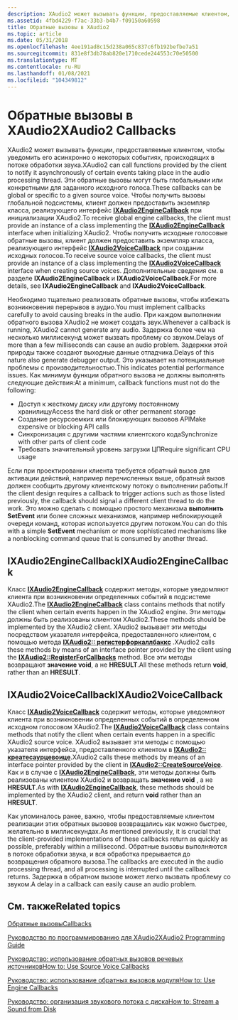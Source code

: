 ```yaml
---
description: XAudio2 может вызывать функции, предоставляемые клиентом, чтобы уведомить его асинхронно о некоторых событиях, происходящих в потоке обработки звука.
ms.assetid: 4fbd4229-f7ac-33b3-b4b7-f09150a60598
title: Обратные вызовы в XAudio2
ms.topic: article
ms.date: 05/31/2018
ms.openlocfilehash: 4ee191ad8c15d238a065c837c6fb192befbe7a51
ms.sourcegitcommit: 831e8f3db78ab820e1710cede244553c70e50500
ms.translationtype: MT
ms.contentlocale: ru-RU
ms.lasthandoff: 01/08/2021
ms.locfileid: "104349812"
---
```

# <a name="xaudio2-callbacks"></a><span data-ttu-id="80f3c-103">Обратные вызовы в XAudio2</span><span class="sxs-lookup"><span data-stu-id="80f3c-103">XAudio2 Callbacks</span></span>

<span data-ttu-id="80f3c-104">XAudio2 может вызывать функции, предоставляемые клиентом, чтобы уведомить его асинхронно о некоторых событиях, происходящих в потоке обработки звука.</span><span class="sxs-lookup"><span data-stu-id="80f3c-104">XAudio2 can call functions provided by the client to notify it asynchronously of certain events taking place in the audio processing thread.</span></span> <span data-ttu-id="80f3c-105">Эти обратные вызовы могут быть глобальными или конкретными для заданного исходного голоса.</span><span class="sxs-lookup"><span data-stu-id="80f3c-105">These callbacks can be global or specific to a given source voice.</span></span> <span data-ttu-id="80f3c-106">Чтобы получить вызовы глобальной подсистемы, клиент должен предоставить экземпляр класса, реализующего интерфейс [**IXAudio2EngineCallback**](/windows/desktop/api/xaudio2/nn-xaudio2-ixaudio2enginecallback) при инициализации XAudio2.</span><span class="sxs-lookup"><span data-stu-id="80f3c-106">To receive global engine callbacks, the client must provide an instance of a class implementing the [**IXAudio2EngineCallback**](/windows/desktop/api/xaudio2/nn-xaudio2-ixaudio2enginecallback) interface when initializing XAudio2.</span></span> <span data-ttu-id="80f3c-107">Чтобы получить исходные голосовые обратные вызовы, клиент должен предоставить экземпляр класса, реализующего интерфейс [**IXAudio2VoiceCallback**](/windows/desktop/api/xaudio2/nn-xaudio2-ixaudio2voicecallback) при создании исходных голосов.</span><span class="sxs-lookup"><span data-stu-id="80f3c-107">To receive source voice callbacks, the client must provide an instance of a class implementing the [**IXAudio2VoiceCallback**](/windows/desktop/api/xaudio2/nn-xaudio2-ixaudio2voicecallback) interface when creating source voices.</span></span> <span data-ttu-id="80f3c-108">Дополнительные сведения см. в разделе **IXAudio2EngineCallback** и **IXAudio2VoiceCallback**.</span><span class="sxs-lookup"><span data-stu-id="80f3c-108">For more details, see **IXAudio2EngineCallback** and **IXAudio2VoiceCallback**.</span></span>

<span data-ttu-id="80f3c-109">Необходимо тщательно реализовать обратные вызовы, чтобы избежать возникновения перерывов в аудио.</span><span class="sxs-lookup"><span data-stu-id="80f3c-109">You must implement callbacks carefully to avoid causing breaks in the audio.</span></span> <span data-ttu-id="80f3c-110">При каждом выполнении обратного вызова XAudio2 не может создать звук.</span><span class="sxs-lookup"><span data-stu-id="80f3c-110">Whenever a callback is running, XAudio2 cannot generate any audio.</span></span> <span data-ttu-id="80f3c-111">Задержка более чем на несколько миллисекунд может вызвать проблему со звуком.</span><span class="sxs-lookup"><span data-stu-id="80f3c-111">Delays of more than a few milliseconds can cause an audio problem.</span></span> <span data-ttu-id="80f3c-112">Задержки этой природы также создают выходные данные отладчика.</span><span class="sxs-lookup"><span data-stu-id="80f3c-112">Delays of this nature also generate debugger output.</span></span> <span data-ttu-id="80f3c-113">Это указывает на потенциальные проблемы с производительностью.</span><span class="sxs-lookup"><span data-stu-id="80f3c-113">This indicates potential performance issues.</span></span> <span data-ttu-id="80f3c-114">Как минимум функции обратного вызова не должны выполнять следующие действия:</span><span class="sxs-lookup"><span data-stu-id="80f3c-114">At a minimum, callback functions must not do the following:</span></span>

-   <span data-ttu-id="80f3c-115">Доступ к жесткому диску или другому постоянному хранилищу</span><span class="sxs-lookup"><span data-stu-id="80f3c-115">Access the hard disk or other permanent storage</span></span>
-   <span data-ttu-id="80f3c-116">Создание ресурсоемких или блокирующих вызовов API</span><span class="sxs-lookup"><span data-stu-id="80f3c-116">Make expensive or blocking API calls</span></span>
-   <span data-ttu-id="80f3c-117">Синхронизация с другими частями клиентского кода</span><span class="sxs-lookup"><span data-stu-id="80f3c-117">Synchronize with other parts of client code</span></span>
-   <span data-ttu-id="80f3c-118">Требовать значительный уровень загрузки ЦП</span><span class="sxs-lookup"><span data-stu-id="80f3c-118">Require significant CPU usage</span></span>

<span data-ttu-id="80f3c-119">Если при проектировании клиента требуется обратный вызов для активации действий, например перечисленных выше, обратный вызов должен сообщить другому клиентскому потоку о выполнении работы.</span><span class="sxs-lookup"><span data-stu-id="80f3c-119">If the client design requires a callback to trigger actions such as those listed previously, the callback should signal a different client thread to do the work.</span></span> <span data-ttu-id="80f3c-120">Это можно сделать с помощью простого механизма **выполнить SetEvent** или более сложных механизмов, например неблокирующей очереди команд, которая используется другим потоком.</span><span class="sxs-lookup"><span data-stu-id="80f3c-120">You can do this with a simple **SetEvent** mechanism or more sophisticated mechanisms like a nonblocking command queue that is consumed by another thread.</span></span>

## <a name="ixaudio2enginecallback"></a><span data-ttu-id="80f3c-121">IXAudio2EngineCallback</span><span class="sxs-lookup"><span data-stu-id="80f3c-121">IXAudio2EngineCallback</span></span>

<span data-ttu-id="80f3c-122">Класс [**IXAudio2EngineCallback**](/windows/desktop/api/xaudio2/nn-xaudio2-ixaudio2enginecallback) содержит методы, которые уведомляют клиента при возникновении определенных событий в подсистеме XAudio2.</span><span class="sxs-lookup"><span data-stu-id="80f3c-122">The [**IXAudio2EngineCallback**](/windows/desktop/api/xaudio2/nn-xaudio2-ixaudio2enginecallback) class contains methods that notify the client when certain events happen in the XAudio2 engine.</span></span> <span data-ttu-id="80f3c-123">Эти методы должны быть реализованы клиентом XAudio2.</span><span class="sxs-lookup"><span data-stu-id="80f3c-123">These methods should be implemented by the XAudio2 client.</span></span> <span data-ttu-id="80f3c-124">XAudio2 вызывает эти методы посредством указателя интерфейса, предоставленного клиентом, с помощью метода [**IXAudio2:: регистерфоркаллбаккс**](/windows/win32/api/xaudio2/nf-xaudio2-ixaudio2-registerforcallbacks) .</span><span class="sxs-lookup"><span data-stu-id="80f3c-124">XAudio2 calls these methods by means of an interface pointer provided by the client using the [**IXAudio2::RegisterForCallbacks**](/windows/win32/api/xaudio2/nf-xaudio2-ixaudio2-registerforcallbacks) method.</span></span> <span data-ttu-id="80f3c-125">Все эти методы возвращают **значение void**, а не **HRESULT**.</span><span class="sxs-lookup"><span data-stu-id="80f3c-125">All these methods return **void**, rather than an **HRESULT**.</span></span>

## <a name="ixaudio2voicecallback"></a><span data-ttu-id="80f3c-126">IXAudio2VoiceCallback</span><span class="sxs-lookup"><span data-stu-id="80f3c-126">IXAudio2VoiceCallback</span></span>

<span data-ttu-id="80f3c-127">Класс [**IXAudio2VoiceCallback**](/windows/desktop/api/xaudio2/nn-xaudio2-ixaudio2voicecallback) содержит методы, которые уведомляют клиента при возникновении определенных событий в определенном исходном голосовом XAudio2.</span><span class="sxs-lookup"><span data-stu-id="80f3c-127">The [**IXAudio2VoiceCallback**](/windows/desktop/api/xaudio2/nn-xaudio2-ixaudio2voicecallback) class contains methods that notify the client when certain events happen in a specific XAudio2 source voice.</span></span> <span data-ttu-id="80f3c-128">XAudio2 вызывает эти методы с помощью указателя интерфейса, предоставленного клиентом в [**IXAudio2:: креатесаурцевоице**](/windows/win32/api/xaudio2/nf-xaudio2-ixaudio2-createsourcevoice).</span><span class="sxs-lookup"><span data-stu-id="80f3c-128">XAudio2 calls these methods by means of an interface pointer provided by the client in [**IXAudio2::CreateSourceVoice**](/windows/win32/api/xaudio2/nf-xaudio2-ixaudio2-createsourcevoice).</span></span> <span data-ttu-id="80f3c-129">Как и в случае с [**IXAudio2EngineCallback**](/windows/desktop/api/xaudio2/nn-xaudio2-ixaudio2enginecallback), эти методы должны быть реализованы клиентом XAudio2 и возвращать **значение void** , а не **HRESULT**.</span><span class="sxs-lookup"><span data-stu-id="80f3c-129">As with [**IXAudio2EngineCallback**](/windows/desktop/api/xaudio2/nn-xaudio2-ixaudio2enginecallback), these methods should be implemented by the XAudio2 client, and return **void** rather than an **HRESULT**.</span></span>

<span data-ttu-id="80f3c-130">Как упоминалось ранее, важно, чтобы предоставляемые клиентом реализации этих обратных вызовов возвращались как можно быстрее, желательно в миллисекундах.</span><span class="sxs-lookup"><span data-stu-id="80f3c-130">As mentioned previously, it is crucial that the client-provided implementations of these callbacks return as quickly as possible, preferably within a millisecond.</span></span> <span data-ttu-id="80f3c-131">Обратные вызовы выполняются в потоке обработки звука, и вся обработка прерывается до возвращения обратного вызова.</span><span class="sxs-lookup"><span data-stu-id="80f3c-131">The callbacks are executed in the audio processing thread, and all processing is interrupted until the callback returns.</span></span> <span data-ttu-id="80f3c-132">Задержка в обратном вызове может легко вызвать проблему со звуком.</span><span class="sxs-lookup"><span data-stu-id="80f3c-132">A delay in a callback can easily cause an audio problem.</span></span>

## <a name="related-topics"></a><span data-ttu-id="80f3c-133">См. также</span><span class="sxs-lookup"><span data-stu-id="80f3c-133">Related topics</span></span>

<dl> <dt>

[<span data-ttu-id="80f3c-134">Обратные вызовы</span><span class="sxs-lookup"><span data-stu-id="80f3c-134">Callbacks</span></span>](callbacks.md)
</dt> <dt>

[<span data-ttu-id="80f3c-135">Руководство по программированию для XAudio2</span><span class="sxs-lookup"><span data-stu-id="80f3c-135">XAudio2 Programming Guide</span></span>](programming-guide.md)
</dt> <dt>

[<span data-ttu-id="80f3c-136">Руководство: использование обратных вызовов речевых источников</span><span class="sxs-lookup"><span data-stu-id="80f3c-136">How to: Use Source Voice Callbacks</span></span>](how-to--use-source-voice-callbacks.md)
</dt> <dt>

[<span data-ttu-id="80f3c-137">Руководство: использование обратных вызовов модуля</span><span class="sxs-lookup"><span data-stu-id="80f3c-137">How to: Use Engine Callbacks</span></span>](how-to--use-engine-callbacks.md)
</dt> <dt>

[<span data-ttu-id="80f3c-138">Руководство: организация звукового потока с диска</span><span class="sxs-lookup"><span data-stu-id="80f3c-138">How to: Stream a Sound from Disk</span></span>](how-to--stream-a-sound-from-disk.md)
</dt> </dl>

 

 
